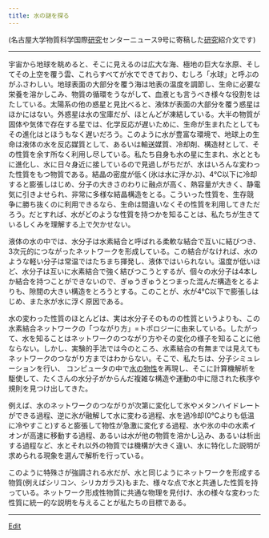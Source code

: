 ```yaml
---
title: 水の謎を探る
---
```

(名古屋大学物質科学国際[研究](/研究)センターニュース9号に寄稿した[研究](/研究)紹介文です)

----



宇宙から地球を眺めると、そこに見えるのは広大な海、極地の巨大な氷原、そしてその上空を覆う雲、これらすべてが水でできており、むしろ「水球」と呼ぶのがふさわしい。地球表面の大部分を覆う海は地表の温度を調節し、生命に必要な栄養を溶かしこみ、物質の循環をうながして、血液とも言うべき様々な役割をはたしている。太陽系の他の惑星と見比べると、液体が表面の大部分を覆う惑星はほかにはない。外惑星は水の宝庫だが、ほとんどが凍結している。大半の物質が固体や気体で存在する星では、化学反応が遅いために、生命が生まれたとしてもその進化はとほうもなく遅いだろう。このように水が豊富な環境で、地球上の生命は液体の水を反応媒質として、あるいは輸送媒質、冷却剤、構造材として、その性質を余す所なく利用し尽している。私たち自身も水の星に生まれ、水とともに進化し、水に日々身近に接しているので見過しがちだが、水はいろんな変わった性質をもつ物質である。結晶の密度が低く(氷は水に浮かぶ)、4℃以下に冷却すると膨張しはじめ、分子の大きさのわりに融点が高く、熱容量が大きく、静電気に引きよせられ、非常に多様な結晶構造をとる。こういった性質を、生存競争に勝ち抜くのに利用できるなら、生命は間違いなくその性質を利用してきただろう。だとすれば、水がどのような性質を持つかを知ることは、私たちが生きているしくみを理解する上で欠かせない。



液体の水の中では、水分子は水素結合と呼ばれる柔軟な結合で互いに結びつき、3次元的につながったネットワークを形成している。この結合がなければ、水のような軽い分子は常温ではたちまち揮発し、液体ではいられない。温度が低いほど、水分子は互いに水素結合で強く結びつこうとするが、個々の水分子は4本しか結合を持つことができないので、ぎゅうぎゅうとつまった混んだ構造をとるよりも、隙間の大きい構造をとろうとする。このことが、水が4℃以下で膨張しはじめ、また氷が水に浮く原因である。



水の変わった性質のほとんどは、実は水分子そのものの性質というよりも、この水素結合ネットワークの「つながり方」=トポロジーに由来している。したがって、水を知ることはネットワークのつながり方やその変化の様子を知ることに他ならない。しかし、実験的手法では今のところ、水素結合の有無までは見えてもネットワークのつながり方まではわからない。そこで、私たちは、分子シミュレーションを行い、 コンピュータの中で[水の物性](/水の物性)を再現し、そこに計算機解析を駆使して、たくさんの水分子がからんだ複雑な構造や運動の中に隠された秩序や規則を見つけ出してきた。



例えば、水のネットワークのつながりが次第に変化して氷やメタンハイドレートができる過程、逆に氷が融解して水に変わる過程、水を過冷却(0℃よりも低温に冷やすこと)すると膨張して物性が急激に変化する過程、水や氷の中の水素イオンが高速に移動する過程、あるいは水が他の物質を溶かし込み、あるいは析出する過程など、水とそれ以外の物質では機構が大きく違い、水に特化した説明が求められる現象を選んで解析を行っている。



このように特殊さが強調される水だが、水と同じようにネットワークを形成する物質(例えばシリコン、シリカガラス)もまた、様々な点で水と共通した性質を持っている。ネットワーク形成性物質に共通な物理を見付け、水の様々な変わった性質に統一的な説明を与えることが私たちの目標である。

<!--  -->


----

[Edit](https://github.com/vitroid/vitroid.github.io/edit/master/MD/水の謎を探る.md)

